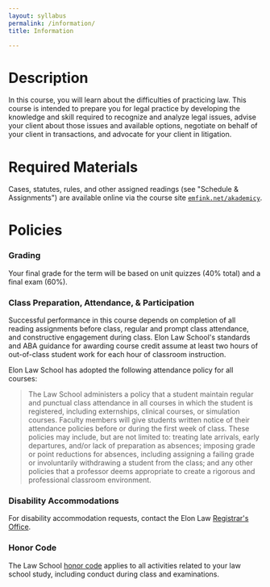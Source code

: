```yaml
---
layout: syllabus
permalink: /information/
title: Information

---
```


# Description

In this course, you will learn about the difficulties of practicing law. This course is intended to prepare you for legal practice by developing the knowledge and skill required to recognize and analyze legal issues, advise your client about those issues and available options, negotiate on behalf of your client in transactions, and advocate for your client in litigation.

# Required Materials

Cases, statutes, rules, and other assigned readings (see "Schedule & Assignments") are available online via the course site [`emfink.net/akademicy`](https://www.emfink.net/akademicky).

# Policies

### Grading

Your final grade for the term will be based on unit quizzes (40% total) and a final exam (60%).

### Class Preparation, Attendance, & Participation

Successful performance in this course depends on completion of all reading assignments before class, regular and prompt class attendance, and constructive engagement during class. Elon Law School's standards and ABA guidance for awarding course credit assume at least two hours of out-of-class student work for each hour of classroom instruction.

Elon Law School has adopted the following attendance policy for all courses:

> The Law School administers a policy that a student maintain regular and punctual class attendance in all courses in which the student is registered, including externships, clinical courses, or simulation courses. Faculty members will give students written notice of their attendance policies before or during the first week of class. These policies may include, but are not limited to: treating late arrivals, early departures, and/or lack of preparation as absences; imposing grade or point reductions for absences, including assigning a failing grade or involuntarily withdrawing a student from the class; and any other policies that a professor deems appropriate to create a rigorous and professional classroom environment.

### Disability Accommodations

For disability accommodation requests, contact the Elon Law [Registrar's Office](https://www.elon.edu/u/law/academics/registrar/).  

### Honor Code

The Law School [honor code](https://www.elon.edu/e/law/student-experience/honor-code.html) applies to all activities related to your law school study, including conduct during class and examinations.
